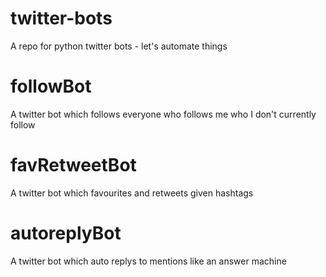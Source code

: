 # twitter-bots
A repo for python twitter bots - let's automate things

# followBot
A twitter bot which follows everyone who follows me who I don't currently follow

# favRetweetBot
A twitter bot which favourites and retweets given hashtags

# autoreplyBot
A twitter bot which auto replys to mentions like an answer machine
